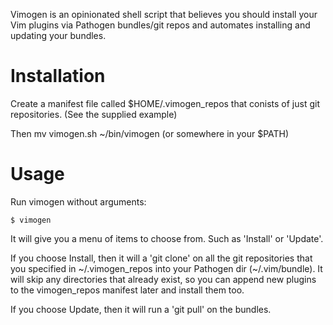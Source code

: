 
Vimogen is an opinionated shell script that believes you should install
your Vim plugins via Pathogen bundles/git repos and automates installing
and updating your bundles.

Installation
============
Create a manifest file called $HOME/.vimogen_repos that conists
of just git repositories. (See the supplied example)

Then mv vimogen.sh ~/bin/vimogen (or somewhere in your $PATH)

Usage
=====
Run vimogen without arguments:

    $ vimogen

It will give you a menu of items to choose from. Such as 'Install' or 'Update'.

If you choose Install, then it will a 'git clone' on all the git repositories 
that you specified in ~/.vimogen_repos into your Pathogen dir (~/.vim/bundle).
It will skip any directories that already exist, so you can append new plugins
to the vimogen_repos manifest later and install them too.

If you choose Update, then it will run a 'git pull' on the bundles.
